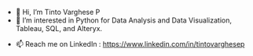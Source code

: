 - 👋 Hi, I’m Tinto Varghese P
- 👀 I’m interested in Python for Data Analysis and Data Visualization, Tableau, SQL, and Alteryx.
<!-- - 🌱 I’m currently learning -->
<!-- - 💞️ I’m looking to collaborate on ... -->
- 📫 Reach me on LinkedIn : https://www.linkedin.com/in/tintovarghesep

<!---
tintovarghesep/tintovarghesep is a ✨ special ✨ repository because its `README.md` (this file) appears on your GitHub profile.
You can click the Preview link to take a look at your changes.
--->
